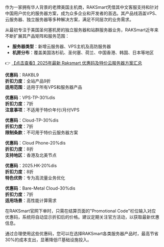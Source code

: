 
作为一家拥有华人背景的老牌美国主机商，RAKSmart凭借其中文客服支持和针对中国用户优化的服务器方案，成为众多企业和开发者的首选。其产品线涵盖VPS、云服务器、独立服务器等多种解决方案，满足不同层次的业务需求。


从最初专注于美国圣何塞机房的独立服务器和站群服务器业务，RAKSmart近年来不断扩展其产品矩阵和服务范围：

- **服务器类型**：新增云服务器、VPS主机及高防服务器
- **机房分布**：覆盖美国洛杉矶、圣何塞、荷兰、中国香港、韩国、日本等地区

👉 [【点击查看】2025年最新 Raksmart 优惠码及特价云服务器方案汇总](https://bit.ly/raksmart)


**优惠码**：RAKBL9  
**折扣力度**：全站产品9折  
**适用范围**：适用于所有VPS和服务器产品

**优惠码**：VPS-TP-30%dis  
**折扣力度**：7折  
**注意事项**：不适用于特价年付/月付VPS

**优惠码**：Cloud-TP-30%dis  
**折扣力度**：7折  
**限制条款**：不可用于特价云服务器方案

**优惠码**：Cloud Phone-20%dis  
**折扣力度**：8折  
**支持地区**：香港及北美节点

**优惠码**：2025.HK-20%dis  
**折扣力度**：8折  
**特色优势**：专为高流量业务优化

**优惠码**：Bare-Metal Cloud-30%dis  
**折扣力度**：7折  
**适用场景**：高性能计算需求


在RAKSmart官网下单时，只需在结算页面的"Promotional Code"栏位输入对应优惠码，系统将自动显示折扣后的价格。建议定期关注官方活动，以获取最新优惠信息。

通过合理使用这些优惠码，您可以在选择RAKSmart各类服务器产品时，最高节省30%的成本支出，显著降低IT基础设施投入。
